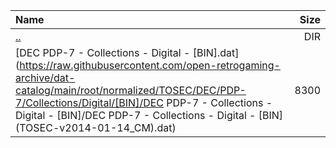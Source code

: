 |Name|Size|
|:---|---:|
|[..](../index.html)|DIR|
|[DEC PDP-7 - Collections - Digital - [BIN].dat](https://raw.githubusercontent.com/open-retrogaming-archive/dat-catalog/main/root/normalized/TOSEC/DEC/PDP-7/Collections/Digital/[BIN]/DEC PDP-7 - Collections - Digital - [BIN]/DEC PDP-7 - Collections - Digital - [BIN] (TOSEC-v2014-01-14_CM).dat)|8300|
